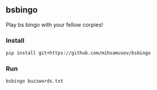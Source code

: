 ## bsbingo
Play bs bingo with your fellow corpies!

### Install
```bash
pip install git+https://github.com/mihsamusev/bsbingo
```

### Run
```bash
bsbingo buzzwords.txt
```
